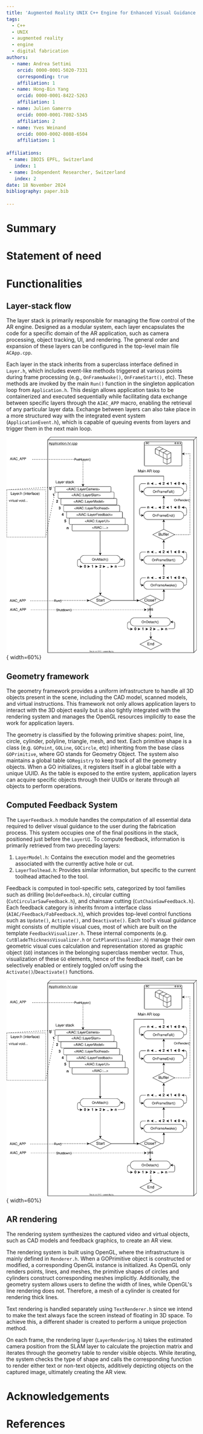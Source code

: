 ```yaml
---
title: 'Augmented Reality UNIX C++ Engine for Enhanced Visual Guidance in Woodworking'  # TODO: improve title
tags:
  - C++
  - UNIX
  - augmented reality
  - engine
  - digital fabrication
authors:
  - name: Andrea Settimi
    orcid: 0000-0001-5020-7331
    corresponding: true
    affiliation: 1
  - name: Hong-Bin Yang
    orcid: 0000-0001-8422-5263
    affiliation: 1
  - name: Julien Gamerro
    orcid: 0000-0001-7802-5345
    affiliation: 2
  - name: Yves Weinand
    orcid: 0000-0002-8088-6504
    affiliation: 1

affiliations:
 - name: IBOIS EPFL, Switzerland
   index: 1
 - name: Independent Researcher, Switzerland
   index: 2
date: 18 November 2024
bibliography: paper.bib

---
```


<!--
# Structure of the paper

- (0) Summary (MAX 50 words) - ANDREA
- (1) Statement of need (MAX 125 words) - ANDREA
- (2) Functionalities (MAX 100 words) - ANDREA
- (1.1) Layer-stack flow (MAX 150 words) - ANDREA
- (1.2) Geometry framework (MAX 200 words) - HONG-BIN
- (1.3) AR rendering (MAX 150 words) - HONG-BIN
- (1.4) Computed Feedback System (MAX 150 words) - ANDREA
- (2) Acknowledgements - ANDREA
- (3) References - ANDREA
-->

# Summary

<!-- this is a sort of abstract. (MAX 50 words) -->
<!-- ![Test image captation.](01_fig_placeholder.png){ width=20% } -->


# Statement of need

<!--
aka "state-of-the-art". This is a context introduction and brief state-of-the-art. (MAX 125 words)
-->

# Functionalities

<!--
brief introduction to the general functioning and the following sections. (MAX 75 words)
It might include details that are no more mentioned in the following sections like:
- the hardware used (x64, monocular camera, etc.)
- ...
-->

## Layer-stack flow  <!-- 167/150 words -->

The layer stack is primarily responsible for managing the flow control of the AR engine. Designed as a modular system, each layer encapsulates the code for a specific domain of the AR application, such as camera processing, object tracking, UI, and rendering. The general order and expansion of these layers can be configured in the top-level main file `ACApp.cpp`.

Each layer in the stack inherits from a superclass interface defined in `Layer.h`, which includes event-like methods triggered at various points during frame processing (e.g., `OnFrameAwake()`, `OnFrameStart()`, etc). These methods are invoked by the main `Run()` function in the singleton application loop from `Application.h`. This design allows application tasks to be containerized and executed sequentially while facilitating data exchange between specific layers through the `AIAC_APP` macro, enabling the retrieval of any particular layer data. Exchange between layers can also take place in a more structured way with the integrated event system (`ApplicationEvent.h`), which is capable of queuing events from layers and trigger them in the next main loop.

![Illustration of the layer-stack design and the main loop for the AR engine.](fig_layer-stack.svg){ width=60%}


## Geometry framework
The geometry framework provides a uniform infrastructure to handle all 3D objects present in the scene, including the CAD model, scanned models, and virtual instructions. This framework not only allows application layers to interact with the 3D object easily but is also tightly integrated with the rendering system and manages the OpenGL resources implicitly to ease the work for application layers.

The geometry is classified by the following primitive shapes: point, line, circle, cylinder, polyline, triangle, mesh, and text. Each primitive shape is a class (e.g. `GOPoint`, `GOLine`, `GOCircle`, etc) inheriting from the base class `GOPrimitive`, where GO stands for Geometry Object. The system also maintains a global table `GORegistry` to keep track of all the geometry objects. When a GO initializes, it registers itself in a global table with a unique UUID. As the table is exposed to the entire system, application layers can acquire specific objects through their UUIDs or iterate through all objects to perform operations.


## Computed Feedback System  <!-- 193/150 words -->

The `LayerFeedback.h` module handles the computation of all essential data required to deliver visual guidance to the user during the fabrication process. This system occupies one of the final positions in the stack, positioned just before the `LayerUI`. To compute feedback, information is primarily retrieved from two preceding layers: 

1. `LayerModel.h`: Contains the execution model and the geometries associated with the currently active hole or cut.
2. `LayerToolhead.h`: Provides similar information, but specific to the current toolhead attached to the tool.

Feedback is computed in tool-specific sets, categorized by tool families such as drilling (`HoldeFeedback.h`), circular cutting (`CutCircularSawFeedback.h`), and chainsaw cutting (`CutChainSawFeedback.h`). Each feedback category is inherits fnrom a interface class (`AIAC/Feedback/FabFeedback.h`), which provides top-level control functions such as `Update()`, `Activate()`, and `Deactivate()`. Each tool's visual guidance might consists of multiple visual cues, most of which are built on the template `FeedbackVisualizer.h`. These internal components (e.g. `CutBladeThicknessVisualizer.h` or `CutPlaneVisualizer.h`) manage their own geometric visual cues calculation and representation stored as graphic object (`GO`) instances in the belonging superclass member vector. Thus, visualization of these `GO` elements, hence of the feedback itself, can be selectively enabled or entirely toggled on/off using the `Activate()`/`Deactivate()` functions.

![Illustration of the layer-stack design and the main loop for the AR engine.](fig_layer-stack.svg){ width=60%}


## AR rendering
The rendering system synthesizes the captured video and virtual objects, such as CAD models and feedback graphics, to create an AR view.

The rendering system is built using OpenGL, where the infrastructure is mainly defined in `Renderer.h`. When a GOPrimitive object is constructed or modified, a corresponding OpenGL instance is initialized. As OpenGL only renders points, lines, and meshes, the primitive shapes of circles and cylinders construct corresponding meshes implicitly. Additionally, the geometry system allows users to define the width of lines, while OpenGL's line rendering does not. Therefore, a mesh of a cylinder is created for rendering thick lines.

Text rendering is handled separately using `TextRenderer.h` since we intend to make the text always face the screen instead of floating in 3D space. To achieve this, a different shader is created to perform a unique projection method.

On each frame, the rendering layer (`LayerRendering.h`) takes the estimated camera position from the SLAM layer to calculate the projection matrix and iterates through the geometry table to render visible objects. While iterating, the system checks the type of shape and calls the corresponding function to render either text or non-text objects, additively depicting objects on the captured image, ultimately creating the AR view.

# Acknowledgements

<!-- list of contributors -->

# References

<!--
Citations to entries in paper.bib should be in
[rMarkdown](http://rmarkdown.rstudio.com/authoring_bibliographies_and_citations.html)
format.

If you want to cite a software repository URL (e.g. something on GitHub without a preferred
citation) then you can do it with the example BibTeX entry below for @fidgit.

For a quick reference, the following citation commands can be used:
- `@author:2001`  ->  "Author et al. (2001)"
- `[@author:2001]` -> "(Author et al., 2001)"
- `[@author1:2001; @author2:2001]` -> "(Author1 et al., 2001; Author2 et al., 2002)"
-->


